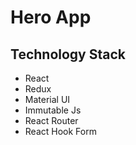 # Hero App

## Technology Stack

* React
* Redux
* Material UI
* Immutable Js
* React Router
* React Hook Form 